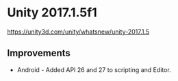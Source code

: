 # Unity 2017.1.5f1
https://unity3d.com/unity/whatsnew/unity-2017.1.5

## Improvements

<ul>
<li>Android - Added API 26 and 27 to scripting and Editor.</li>
</ul>
